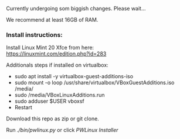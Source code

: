 Currently undergoing som biggish changes. Please wait...


We recommend at least 16GB of RAM.

### Install instructions:

Install Linux Mint 20 Xfce from here:  
https://linuxmint.com/edition.php?id=283

Additionals steps if installed on virtualbox:
- sudo apt install -y virtualbox-guest-additions-iso
- sudo mount -o loop /usr/share/virtualbox/VBoxGuestAdditions.iso /media/
- sudo /media/VBoxLinuxAdditions.run
- sudo adduser $USER vboxsf
- Restart

Download this repo as zip or git clone.

Run *./bin/pwlinux.py* or click *PWLinux Installer*










